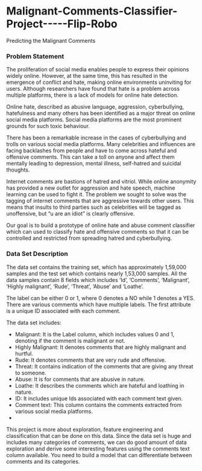 # Malignant-Comments-Classifier-Project-----Flip-Robo

Predicting the Malignant Comments

### Problem Statement

The proliferation of social media enables people to express their opinions widely online. However, at the same time, this has resulted in the emergence of conflict and hate, making online environments uninviting for users. Although researchers have found that hate is a problem across multiple platforms, there is a lack of models for online hate detection.

Online hate, described as abusive language, aggression, cyberbullying, hatefulness and many others has been identified as a major threat on online social media platforms. Social media platforms are the most prominent grounds for such toxic behaviour.

There has been a remarkable increase in the cases of cyberbullying and trolls on various social media platforms. Many celebrities and influences are facing backlashes from people and have to come across hateful and offensive comments. This can take a toll on anyone and affect them mentally leading to depression, mental illness, self-hatred and suicidal thoughts.

Internet comments are bastions of hatred and vitriol. While online anonymity has provided a new outlet for aggression and hate speech, machine learning can be used to fight it. The problem we sought to solve was the tagging of internet comments that are aggressive towards other users. This means that insults to third parties such as celebrities will be tagged as unoffensive, but “u are an idiot” is clearly offensive.

Our goal is to build a prototype of online hate and abuse comment classifier which can used to classify hate and offensive comments so that it can be controlled and restricted from spreading hatred and cyberbullying.

### Data Set Description

The data set contains the training set, which has approximately 1,59,000 samples and the test set which contains nearly 1,53,000 samples. All the data samples contain 8 fields which includes ‘Id’, ‘Comments’, ‘Malignant’, ‘Highly malignant’, ‘Rude’, ‘Threat’, ‘Abuse’ and ‘Loathe’.

The label can be either 0 or 1, where 0 denotes a NO while 1 denotes a YES. There are various comments which have multiple labels. The first attribute is a unique ID associated with each comment.

The data set includes:

- Malignant: It is the Label column, which includes values 0 and 1, denoting if the comment is malignant or not.
- Highly Malignant: It denotes comments that are highly malignant and hurtful.
- Rude: It denotes comments that are very rude and offensive.
- Threat: It contains indication of the comments that are giving any threat to someone.
- Abuse: It is for comments that are abusive in nature.
- Loathe: It describes the comments which are hateful and loathing in nature.
- ID: It includes unique Ids associated with each comment text given.
- Comment text: This column contains the comments extracted from various social media platforms.
- 
This project is more about exploration, feature engineering and classification that can be done on this data. Since the data set is huge and includes many categories of comments, we can do good amount of data exploration and derive some interesting features using the comments text column available. You need to build a model that can differentiate between comments and its categories.
